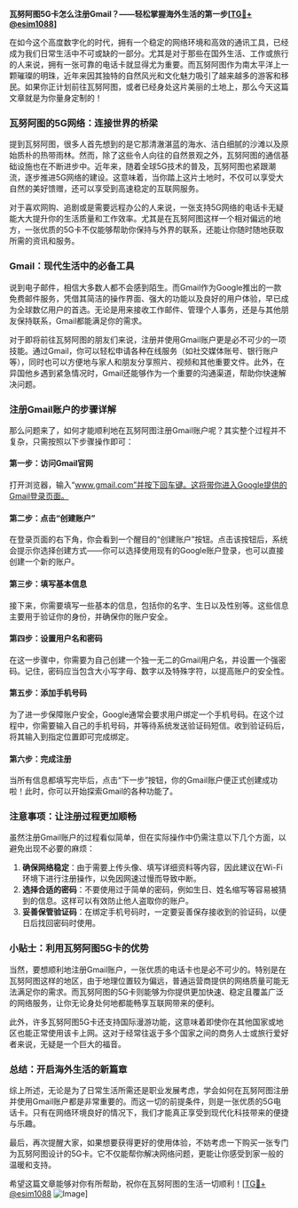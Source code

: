 **瓦努阿图5G卡怎么注册Gmail？——轻松掌握海外生活的第一步[[TG💪+ @esim1088](https://t.me/s/esim1088)]**

在如今这个高度数字化的时代，拥有一个稳定的网络环境和高效的通讯工具，已经成为我们日常生活中不可或缺的一部分。尤其是对于那些在国外生活、工作或旅行的人来说，拥有一张可靠的电话卡就显得尤为重要。而瓦努阿图作为南太平洋上一颗璀璨的明珠，近年来因其独特的自然风光和文化魅力吸引了越来越多的游客和移民。如果你正计划前往瓦努阿图，或者已经身处这片美丽的土地上，那么今天这篇文章就是为你量身定制的！

### 瓦努阿图的5G网络：连接世界的桥梁

提到瓦努阿图，很多人首先想到的是它那清澈湛蓝的海水、洁白细腻的沙滩以及原始质朴的热带雨林。然而，除了这些令人向往的自然景观之外，瓦努阿图的通信基础设施也在不断进步中。近年来，随着全球5G技术的普及，瓦努阿图也紧跟潮流，逐步推进5G网络的建设。这意味着，当你踏上这片土地时，不仅可以享受大自然的美好馈赠，还可以享受到高速稳定的互联网服务。

对于喜欢网购、追剧或是需要远程办公的人来说，一张支持5G网络的电话卡无疑能大大提升你的生活质量和工作效率。尤其是在瓦努阿图这样一个相对偏远的地方，一张优质的5G卡不仅能够帮助你保持与外界的联系，还能让你随时随地获取所需的资讯和服务。

### Gmail：现代生活中的必备工具

说到电子邮件，相信大多数人都不会感到陌生。而Gmail作为Google推出的一款免费邮件服务，凭借其简洁的操作界面、强大的功能以及良好的用户体验，早已成为全球数亿用户的首选。无论是用来接收工作邮件、管理个人事务，还是与其他朋友保持联系，Gmail都能满足你的需求。

对于即将前往瓦努阿图的朋友们来说，注册并使用Gmail账户更是必不可少的一项技能。通过Gmail，你可以轻松申请各种在线服务（如社交媒体账号、银行账户等），同时也可以方便地与家人和朋友分享照片、视频和其他重要文件。此外，在异国他乡遇到紧急情况时，Gmail还能够作为一个重要的沟通渠道，帮助你快速解决问题。

### 注册Gmail账户的步骤详解

那么问题来了，如何才能顺利地在瓦努阿图注册Gmail账户呢？其实整个过程并不复杂，只需按照以下步骤操作即可：

#### 第一步：访问Gmail官网
打开浏览器，输入“www.gmail.com”并按下回车键。这将带你进入Google提供的Gmail登录页面。

#### 第二步：点击“创建账户”
在登录页面的右下角，你会看到一个醒目的“创建账户”按钮。点击该按钮后，系统会提示你选择创建方式——你可以选择使用现有的Google账户登录，也可以直接创建一个新的账户。

#### 第三步：填写基本信息
接下来，你需要填写一些基本的信息，包括你的名字、生日以及性别等。这些信息主要用于验证你的身份，并确保你的账户安全。

#### 第四步：设置用户名和密码
在这一步骤中，你需要为自己创建一个独一无二的Gmail用户名，并设置一个强密码。记住，密码应当包含大小写字母、数字以及特殊字符，以提高账户的安全性。

#### 第五步：添加手机号码
为了进一步保障账户安全，Google通常会要求用户绑定一个手机号码。在这个过程中，你需要输入自己的手机号码，并等待系统发送验证码短信。收到验证码后，将其输入到指定位置即可完成绑定。

#### 第六步：完成注册
当所有信息都填写完毕后，点击“下一步”按钮，你的Gmail账户便正式创建成功啦！此时，你可以开始探索Gmail的各种功能了。

### 注意事项：让注册过程更加顺畅

虽然注册Gmail账户的过程看似简单，但在实际操作中仍需注意以下几个方面，以避免出现不必要的麻烦：

1. **确保网络稳定**：由于需要上传头像、填写详细资料等内容，因此建议在Wi-Fi环境下进行注册操作，以免因网速过慢而导致中断。
2. **选择合适的密码**：不要使用过于简单的密码，例如生日、姓名缩写等容易被猜到的信息。这样可以有效防止他人盗取你的账户。
3. **妥善保管验证码**：在绑定手机号码时，一定要妥善保存接收到的验证码，以便日后找回密码时使用。

### 小贴士：利用瓦努阿图5G卡的优势

当然，要想顺利地注册Gmail账户，一张优质的电话卡也是必不可少的。特别是在瓦努阿图这样的地区，由于地理位置较为偏远，普通运营商提供的网络质量可能无法满足你的需求。而瓦努阿图的5G卡则能够为你提供更加快速、稳定且覆盖广泛的网络服务，让你无论身处何地都能畅享互联网带来的便利。

此外，许多瓦努阿图5G卡还支持国际漫游功能，这意味着即使你在其他国家或地区也能正常使用该卡上网。这对于经常往返于多个国家之间的商务人士或旅行爱好者来说，无疑是一个巨大的福音。

### 总结：开启海外生活的新篇章

综上所述，无论是为了日常生活所需还是职业发展考虑，学会如何在瓦努阿图注册并使用Gmail账户都是非常重要的。而这一切的前提条件，则是一张优质的5G电话卡。只有在网络环境良好的情况下，我们才能真正享受到现代化科技带来的便捷与乐趣。

最后，再次提醒大家，如果想要获得更好的使用体验，不妨考虑一下购买一张专门为瓦努阿图设计的5G卡。它不仅能帮你解决网络问题，更能让你感受到家一般的温暖和支持。

希望这篇文章能够对你有所帮助，祝你在瓦努阿图的生活一切顺利！[[TG💪+ @esim1088](https://t.me/s/esim1088) ![Image](https://i.postimg.cc/4NQfJmqS/Snipaste-2025-05-13-00-14-12.png)]